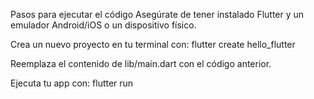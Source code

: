 Pasos para ejecutar el código
Asegúrate de tener instalado Flutter y un emulador Android/iOS o un dispositivo físico.

Crea un nuevo proyecto en tu terminal con:
flutter create hello_flutter

Reemplaza el contenido de lib/main.dart con el código anterior.

Ejecuta tu app con:
flutter run
